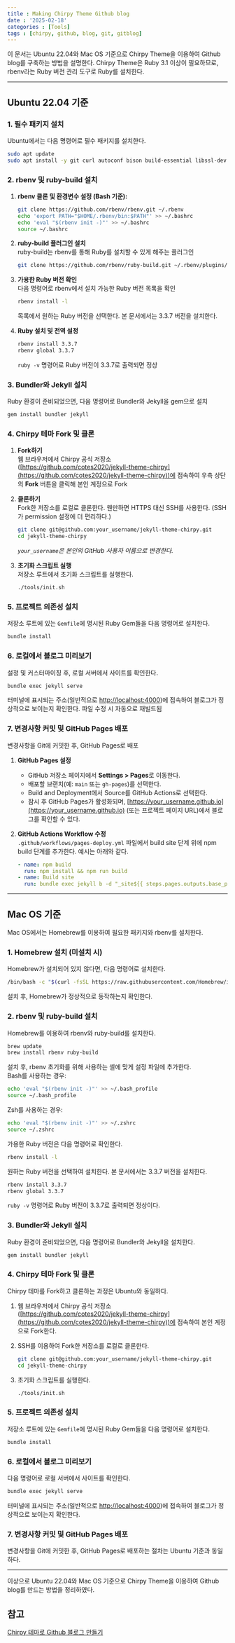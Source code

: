```yaml
---
title : Making Chirpy Theme Github blog
date : '2025-02-18'
categories : [Tools]
tags : [chirpy, github, blog, git, gitblog]
---
```


이 문서는 Ubuntu 22.04와 Mac OS 기준으로 Chirpy Theme을 이용하여 Github blog를 구축하는 방법을 설명한다. Chirpy Theme은 Ruby 3.1 이상이 필요하므로, rbenv라는 Ruby 버전 관리 도구로 Ruby를 설치한다.

---

## Ubuntu 22.04 기준

### 1. 필수 패키지 설치

Ubuntu에서는 다음 명령어로 필수 패키지를 설치한다.

```bash
sudo apt update
sudo apt install -y git curl autoconf bison build-essential libssl-dev libyaml-dev libreadline-dev zlib1g-dev libncurses5-dev libffi-dev libgdbm-dev
```

### 2. rbenv 및 ruby-build 설치

1. **rbenv 클론 및 환경변수 설정 (Bash 기준):**

   ```bash
   git clone https://github.com/rbenv/rbenv.git ~/.rbenv
   echo 'export PATH="$HOME/.rbenv/bin:$PATH"' >> ~/.bashrc
   echo 'eval "$(rbenv init -)"' >> ~/.bashrc
   source ~/.bashrc
   ```

2. **ruby-build 플러그인 설치**  
   ruby-build는 rbenv를 통해 Ruby를 설치할 수 있게 해주는 플러그인

   ```bash
   git clone https://github.com/rbenv/ruby-build.git ~/.rbenv/plugins/ruby-build
   ```

3. **가용한 Ruby 버전 확인**  
   다음 명령어로 rbenv에서 설치 가능한 Ruby 버전 목록을 확인

   ```bash
   rbenv install -l
   ```

   목록에서 원하는 Ruby 버전을 선택한다. 본 문서에서는 3.3.7 버전을 설치한다.

4. **Ruby 설치 및 전역 설정**

   ```bash
   rbenv install 3.3.7
   rbenv global 3.3.7
   ```

   `ruby -v` 명령어로 Ruby 버전이 3.3.7로 출력되면 정상

### 3. Bundler와 Jekyll 설치

Ruby 환경이 준비되었으면, 다음 명령어로 Bundler와 Jekyll을 gem으로 설치

```bash
gem install bundler jekyll
```

### 4. Chirpy 테마 Fork 및 클론

1. **Fork하기**  
   웹 브라우저에서 Chirpy 공식 저장소  
   ([https://github.com/cotes2020/jekyll-theme-chirpy](https://github.com/cotes2020/jekyll-theme-chirpy))에 접속하여 우측 상단의 **Fork** 버튼을 클릭해 본인 계정으로 Fork

2. **클론하기**  
   Fork한 저장소를 로컬로 클론한다. 웬만하면 HTTPS 대신 SSH를 사용한다. (SSH가 permission 설정에 더 편리하다.)

   ```bash
   git clone git@github.com:your_username/jekyll-theme-chirpy.git
   cd jekyll-theme-chirpy
   ```

   *`your_username`은 본인의 GitHub 사용자 이름으로 변경한다.*

3. **초기화 스크립트 실행**  
   저장소 루트에서 초기화 스크립트를 실행한다.

   ```bash
   ./tools/init.sh
   ```

### 5. 프로젝트 의존성 설치

저장소 루트에 있는 `Gemfile`에 명시된 Ruby Gem들을 다음 명령어로 설치한다.

```bash
bundle install
```

### 6. 로컬에서 블로그 미리보기

설정 및 커스터마이징 후, 로컬 서버에서 사이트를 확인한다.

```bash
bundle exec jekyll serve
```

터미널에 표시되는 주소(일반적으로 [http://localhost:4000](http://localhost:4000))에 접속하여 블로그가 정상적으로 보이는지 확인한다. 파일 수정 시 자동으로 재빌드됨

### 7. 변경사항 커밋 및 GitHub Pages 배포

변경사항을 Git에 커밋한 후, GitHub Pages로 배포

1. **GitHub Pages 설정**  
   - GitHub 저장소 페이지에서 **Settings > Pages**로 이동한다.  
   - 배포할 브랜치(예: `main` 또는 `gh-pages`)를 선택한다.  
   - Build and Deployment에서 Source를 GitHub Actions로 선택한다.  
   - 잠시 후 GitHub Pages가 활성화되며, [https://your_username.github.io](https://your_username.github.io) (또는 프로젝트 페이지 URL)에서 블로그를 확인할 수 있다.

2. **GitHub Actions Workflow 수정**  
   `.github/workflows/pages-deploy.yml` 파일에서 build site 단계 위에 npm build 단계를 추가한다. 예시는 아래와 같다.

   ```yaml
   - name: npm build
     run: npm install && npm run build
   - name: Build site
     run: bundle exec jekyll b -d "_site${{ steps.pages.outputs.base_path }}"
   ```

---

## Mac OS 기준

Mac OS에서는 Homebrew를 이용하여 필요한 패키지와 rbenv를 설치한다.

### 1. Homebrew 설치 (미설치 시)

Homebrew가 설치되어 있지 않다면, 다음 명령어로 설치한다.

```bash
/bin/bash -c "$(curl -fsSL https://raw.githubusercontent.com/Homebrew/install/HEAD/install.sh)"
```

설치 후, Homebrew가 정상적으로 동작하는지 확인한다.

### 2. rbenv 및 ruby-build 설치

Homebrew를 이용하여 rbenv와 ruby-build를 설치한다.

```bash
brew update
brew install rbenv ruby-build
```

설치 후, rbenv 초기화를 위해 사용하는 셸에 맞게 설정 파일에 추가한다.  
Bash를 사용하는 경우:

```bash
echo 'eval "$(rbenv init -)"' >> ~/.bash_profile
source ~/.bash_profile
```

Zsh를 사용하는 경우:

```bash
echo 'eval "$(rbenv init -)"' >> ~/.zshrc
source ~/.zshrc
```

가용한 Ruby 버전은 다음 명령어로 확인한다.

```bash
rbenv install -l
```

원하는 Ruby 버전을 선택하여 설치한다. 본 문서에서는 3.3.7 버전을 설치한다.

```bash
rbenv install 3.3.7
rbenv global 3.3.7
```

`ruby -v` 명령어로 Ruby 버전이 3.3.7로 출력되면 정상이다.

### 3. Bundler와 Jekyll 설치

Ruby 환경이 준비되었으면, 다음 명령어로 Bundler와 Jekyll을 설치한다.

```bash
gem install bundler jekyll
```

### 4. Chirpy 테마 Fork 및 클론

Chirpy 테마를 Fork하고 클론하는 과정은 Ubuntu와 동일하다.

1. 웹 브라우저에서 Chirpy 공식 저장소  
   ([https://github.com/cotes2020/jekyll-theme-chirpy](https://github.com/cotes2020/jekyll-theme-chirpy))에 접속하여 본인 계정으로 Fork한다.
2. SSH를 이용하여 Fork한 저장소를 로컬로 클론한다.

   ```bash
   git clone git@github.com:your_username/jekyll-theme-chirpy.git
   cd jekyll-theme-chirpy
   ```

3. 초기화 스크립트를 실행한다.

   ```bash
   ./tools/init.sh
   ```

### 5. 프로젝트 의존성 설치

저장소 루트에 있는 `Gemfile`에 명시된 Ruby Gem들을 다음 명령어로 설치한다.

```bash
bundle install
```

### 6. 로컬에서 블로그 미리보기

다음 명령어로 로컬 서버에서 사이트를 확인한다.

```bash
bundle exec jekyll serve
```

터미널에 표시되는 주소(일반적으로 [http://localhost:4000](http://localhost:4000))에 접속하여 블로그가 정상적으로 보이는지 확인한다.

### 7. 변경사항 커밋 및 GitHub Pages 배포

변경사항을 Git에 커밋한 후, GitHub Pages로 배포하는 절차는 Ubuntu 기준과 동일하다.

---

이상으로 Ubuntu 22.04와 Mac OS 기준으로 Chirpy Theme을 이용하여 Github blog를 만드는 방법을 정리하였다.


## 참고
[Chirpy 테마로 Github 블로그 만들기](https://jason9288.github.io/posts/github_blog_1/)